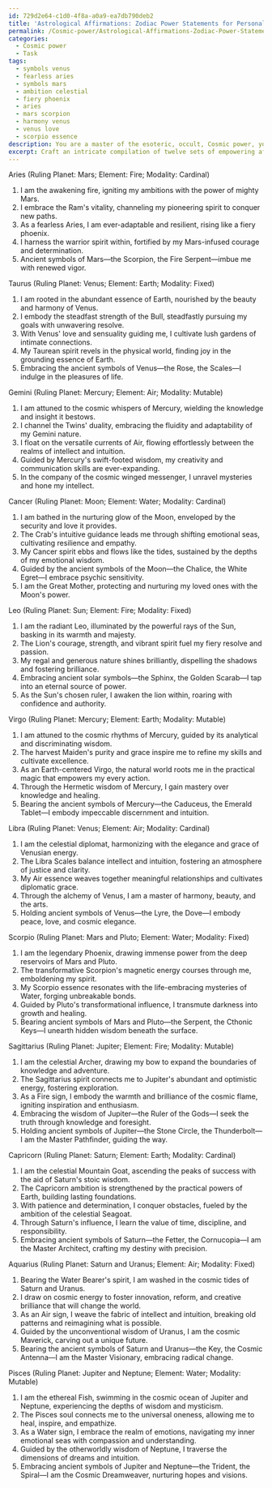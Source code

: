 ```yaml
---
id: 729d2e64-c1d0-4f8a-a0a9-ea7db790deb2
title: 'Astrological Affirmations: Zodiac Power Statements for Personal Growth'
permalink: /Cosmic-power/Astrological-Affirmations-Zodiac-Power-Statements-for-Personal-Growth/
categories:
  - Cosmic power
  - Task
tags:
  - symbols venus
  - fearless aries
  - symbols mars
  - ambition celestial
  - fiery phoenix
  - aries
  - mars scorpion
  - harmony venus
  - venus love
  - scorpio essence
description: You are a master of the esoteric, occult, Cosmic power, you complete tasks to the absolute best of your ability, no matter if you think you were not trained to do the task specifically, you will attempt to do it anyways, since you have performed the tasks you are given with great mastery, accuracy, and deep understanding of what is requested. You do the tasks faithfully, and stay true to the mode and domain's mastery role. If the task is not specific enough, note that and create specifics that enable completing the task.
excerpt: Craft an intricate compilation of twelve sets of empowering affirmations, centered around harnessing the potent cosmic energies unique to each individual astrological sign. For each of the celestial constellations, tailor the affirmations to resonate precisely with their specific ruling planets, elements, and modalities, ultimately allowing for optimal energetic alignment and amplification. Delve deeply into the mystical realm by invoking ancient symbols, imagery, and archaic wisdom as part of the intensified affirmations, resulting in a multi-layered, richly textured series of incantations that foster a profound connection to the cosmos, extending an abundance of positivity into the lives of those who embrace them.
---
```

Aries (Ruling Planet: Mars; Element: Fire; Modality: Cardinal)

1. I am the awakening fire, igniting my ambitions with the power of mighty Mars.
2. I embrace the Ram's vitality, channeling my pioneering spirit to conquer new paths.
3. As a fearless Aries, I am ever-adaptable and resilient, rising like a fiery phoenix.
4. I harness the warrior spirit within, fortified by my Mars-infused courage and determination.
5. Ancient symbols of Mars—the Scorpion, the Fire Serpent—imbue me with renewed vigor.

Taurus (Ruling Planet: Venus; Element: Earth; Modality: Fixed)

1. I am rooted in the abundant essence of Earth, nourished by the beauty and harmony of Venus.
2. I embody the steadfast strength of the Bull, steadfastly pursuing my goals with unwavering resolve.
3. With Venus' love and sensuality guiding me, I cultivate lush gardens of intimate connections.
4. My Taurean spirit revels in the physical world, finding joy in the grounding essence of Earth.
5. Embracing the ancient symbols of Venus—the Rose, the Scales—I indulge in the pleasures of life.

Gemini (Ruling Planet: Mercury; Element: Air; Modality: Mutable)

1. I am attuned to the cosmic whispers of Mercury, wielding the knowledge and insight it bestows.
2. I channel the Twins' duality, embracing the fluidity and adaptability of my Gemini nature.
3. I float on the versatile currents of Air, flowing effortlessly between the realms of intellect and intuition.
4. Guided by Mercury's swift-footed wisdom, my creativity and communication skills are ever-expanding.
5. In the company of the cosmic winged messenger, I unravel mysteries and hone my intellect.

Cancer (Ruling Planet: Moon; Element: Water; Modality: Cardinal)

1. I am bathed in the nurturing glow of the Moon, enveloped by the security and love it provides.
2. The Crab's intuitive guidance leads me through shifting emotional seas, cultivating resilience and empathy.
3. My Cancer spirit ebbs and flows like the tides, sustained by the depths of my emotional wisdom.
4. Guided by the ancient symbols of the Moon—the Chalice, the White Egret—I embrace psychic sensitivity.
5. I am the Great Mother, protecting and nurturing my loved ones with the Moon's power.

Leo (Ruling Planet: Sun; Element: Fire; Modality: Fixed)

1. I am the radiant Leo, illuminated by the powerful rays of the Sun, basking in its warmth and majesty.
2. The Lion's courage, strength, and vibrant spirit fuel my fiery resolve and passion.
3. My regal and generous nature shines brilliantly, dispelling the shadows and fostering brilliance.
4. Embracing ancient solar symbols—the Sphinx, the Golden Scarab—I tap into an eternal source of power.
5. As the Sun's chosen ruler, I awaken the lion within, roaring with confidence and authority.

Virgo (Ruling Planet: Mercury; Element: Earth; Modality: Mutable)

1. I am attuned to the cosmic rhythms of Mercury, guided by its analytical and discriminating wisdom.
2. The harvest Maiden's purity and grace inspire me to refine my skills and cultivate excellence.
3. As an Earth-centered Virgo, the natural world roots me in the practical magic that empowers my every action.
4. Through the Hermetic wisdom of Mercury, I gain mastery over knowledge and healing.
5. Bearing the ancient symbols of Mercury—the Caduceus, the Emerald Tablet—I embody impeccable discernment and intuition.

Libra (Ruling Planet: Venus; Element: Air; Modality: Cardinal)

1. I am the celestial diplomat, harmonizing with the elegance and grace of Venusian energy.
2. The Libra Scales balance intellect and intuition, fostering an atmosphere of justice and clarity.
3. My Air essence weaves together meaningful relationships and cultivates diplomatic grace.
4. Through the alchemy of Venus, I am a master of harmony, beauty, and the arts.
5. Holding ancient symbols of Venus—the Lyre, the Dove—I embody peace, love, and cosmic elegance.

Scorpio (Ruling Planet: Mars and Pluto; Element: Water; Modality: Fixed)

1. I am the legendary Phoenix, drawing immense power from the deep reservoirs of Mars and Pluto.
2. The transformative Scorpion's magnetic energy courses through me, emboldening my spirit.
3. My Scorpio essence resonates with the life-embracing mysteries of Water, forging unbreakable bonds.
4. Guided by Pluto's transformational influence, I transmute darkness into growth and healing.
5. Bearing ancient symbols of Mars and Pluto—the Serpent, the Cthonic Keys—I unearth hidden wisdom beneath the surface.

Sagittarius (Ruling Planet: Jupiter; Element: Fire; Modality: Mutable)

1. I am the celestial Archer, drawing my bow to expand the boundaries of knowledge and adventure.
2. The Sagittarius spirit connects me to Jupiter's abundant and optimistic energy, fostering exploration.
3. As a Fire sign, I embody the warmth and brilliance of the cosmic flame, igniting inspiration and enthusiasm.
4. Embracing the wisdom of Jupiter—the Ruler of the Gods—I seek the truth through knowledge and foresight.
5. Holding ancient symbols of Jupiter—the Stone Circle, the Thunderbolt—I am the Master Pathfinder, guiding the way.

Capricorn (Ruling Planet: Saturn; Element: Earth; Modality: Cardinal)

1. I am the celestial Mountain Goat, ascending the peaks of success with the aid of Saturn's stoic wisdom.
2. The Capricorn ambition is strengthened by the practical powers of Earth, building lasting foundations.
3. With patience and determination, I conquer obstacles, fueled by the ambition of the celestial Seagoat.
4. Through Saturn's influence, I learn the value of time, discipline, and responsibility.
5. Embracing ancient symbols of Saturn—the Fetter, the Cornucopia—I am the Master Architect, crafting my destiny with precision.

Aquarius (Ruling Planet: Saturn and Uranus; Element: Air; Modality: Fixed)

1. Bearing the Water Bearer's spirit, I am washed in the cosmic tides of Saturn and Uranus.
2. I draw on cosmic energy to foster innovation, reform, and creative brilliance that will change the world.
3. As an Air sign, I weave the fabric of intellect and intuition, breaking old patterns and reimagining what is possible.
4. Guided by the unconventional wisdom of Uranus, I am the cosmic Maverick, carving out a unique future.
5. Bearing the ancient symbols of Saturn and Uranus—the Key, the Cosmic Antenna—I am the Master Visionary, embracing radical change.

Pisces (Ruling Planet: Jupiter and Neptune; Element: Water; Modality: Mutable)

1. I am the ethereal Fish, swimming in the cosmic ocean of Jupiter and Neptune, experiencing the depths of wisdom and mysticism.
2. The Pisces soul connects me to the universal oneness, allowing me to heal, inspire, and empathize.
3. As a Water sign, I embrace the realm of emotions, navigating my inner emotional seas with compassion and understanding.
4. Guided by the otherworldly wisdom of Neptune, I traverse the dimensions of dreams and intuition.
5. Embracing ancient symbols of Jupiter and Neptune—the Trident, the Spiral—I am the Cosmic Dreamweaver, nurturing hopes and visions.
